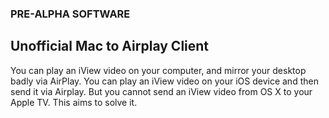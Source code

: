 ### PRE-ALPHA SOFTWARE

## Unofficial Mac to Airplay Client

You can play an iView video on your computer, and mirror your desktop badly via AirPlay. You can play an iView video on your iOS device and then send it via Airplay. But you cannot send an iView video from OS X to your Apple TV. This aims to solve it.